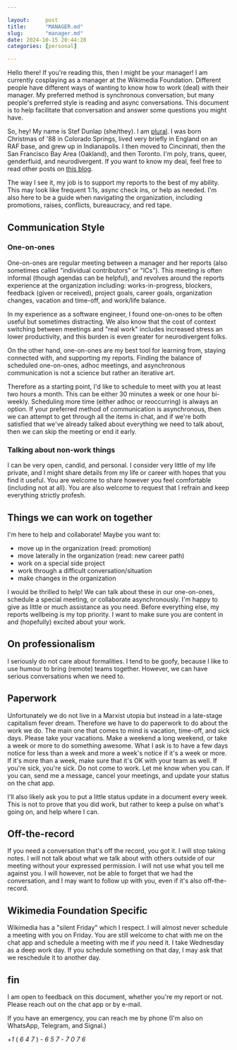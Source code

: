 ```yaml
---

layout:     post 
title:      "MANAGER.md"
slug:       "manager.md"
date: 2024-10-15 20:44:28 
categories: [personal]

---
```


Hello there! If you're reading this, then I might be your manager! I am
currently cosplaying as a manager at the Wikimedia Foundation. Different people
have different ways of wanting to know how to work (deal) with their manager. My
preferred method is synchronous conversation, but many people's preferred style
is reading and async conversations. This document is to help facilitate that
conversation and answer some questions you might have.

So, hey! My name is Stef Dunlap (she/they). I am [plural](system.md). I was born
Christmas of '88 in Colorado Springs, lived very briefly in England on an RAF
base, and grew up in Indianapolis. I then moved to Cincinnati, then the San
Francisco Bay Area (Oakland), and then Toronto. I'm poly, trans, queer,
genderfluid, and neurodivergent. If you want to know my deal, feel free to read
other posts on [this blog](https://kindrobot.ca).

The way I see it, my job is to support my reports to the best of my ability.
This may look like frequent  1:1s, async check ins, or help as needed. I'm also
here to be a guide when navigating the organization, including promotions,
raises, conflicts, bureaucracy, and red tape.

## Communication Style

### One-on-ones

One-on-ones are regular meeting between a manager and her reports (also
sometimes called "individual contributors" or "ICs"). This meeting is often
informal (though agendas can be helpful), and revolves around the reports
experience at the organization including: works-in-progress, blockers, feedback
(given or received), project goals, career goals, organization changes, vacation
and time-off, and work/life balance.

In my experience as a software engineer, I found one-on-ones to be often useful
but sometimes distracting. We also know that the cost of context switching
between meetings and "real work" includes increased stress an lower
productivity, and this burden is even greater for neurodivergent folks.

On the other hand, one-on-ones are my best tool for learning from, staying
connected with, and supporting my reports. Finding the balance of scheduled
one-on-ones, adhoc meetings, and asynchronous communication is not a science but
rather an iterative art.

Therefore as a starting point, I'd like to schedule to meet with you at least
two hours a month. This can be either 30 minutes a week or one hour bi-weekly.
Scheduling more time (either adhoc or reoccurring) is always an option. If your
preferred method of communication is asynchronous, then we can attempt to get
through all the items in chat, and if we're both satisfied that we've already
talked about everything we need to talk about, then we can skip the meeting or
end it early.

### Talking about non-work things

I can be very open, candid, and personal. I consider very little of my life
private, and I might share details from my life or career with hopes that you
find it useful. You are welcome to share however you feel comfortable (including
not at all). You are also welcome to request that I refrain and keep everything
strictly profesh.

## Things we can work on together

I'm here to help and collaborate! Maybe you want to:

- move up in the organization (read: promotion)
- move laterally in the organization (read: new career path)
- work on a special side project
- work through a difficult conversation/situation
- make changes in the organization

I would be thrilled to help! We can talk about these in our one-on-ones,
schedule a special meeting, or collaborate asynchronously. I'm happy to give as
little or much assistance as you need. Before everything else, my reports
wellbeing is my top priority. I want to make sure you are content in and
(hopefully) excited about your work.

## On professionalism

I seriously do not care about formalities. I tend to be goofy, because I like to
use humour to bring (remote) teams together. However, we can have serious
conversations when we need to. 

## Paperwork

Unfortunately we do not live in a Marxist utopia but instead in a late-stage
capitalism fever dream. Therefore we have to do paperwork to do about the work
we do. The main one that comes to mind is vacation, time-off, and sick days.
Please take your vacations. Make a weekend a long weekend, or take a week or
more to do something awesome. What I ask is to have a few days notice for less
than a week and more a week's notice if it's a week or more. If it's more than a
week, make sure that it's OK with your team as well. If you're sick, you're
sick. Do not come to work. Let me know when you can. If you can, send me a
message, cancel your meetings, and update your status on the chat app.

I'll also likely ask you to put a little status update in a document every week.
This is not to prove that you did work, but rather to keep a pulse on what's
going on, and help where I can.

## Off-the-record

If you need a conversation that's off the record, you got it. I will stop taking
notes. I will not talk about what we talk about with others outside of our
meeting without your expressed permission. I will not use what you tell me
against you. I will however, not be able to forget that we had the conversation,
and I may want to follow up with you, even if it's also off-the-record.

## Wikimedia Foundation Specific

Wikimedia has a "silent Friday" which I respect. I will almost never schedule a
meeting with you on Friday. You are still welcome to chat with me on the chat
app and schedule a meeting with me if *you* need it. I take Wednesday as a deep
work day. If you schedule something on that day, I may ask that we reschedule it
to another day.

## fin

I am open to feedback on this document, whether you're my report or not. Please
reach out on the chat app or by e-mail.

If you have an emergency, you can reach me by phone (I'm also on WhatsApp,
Telegram, and Signal.)

+*1* ( *6* *4* *7* ) - *6* *5* *7* - *7* *0* *7* *6*